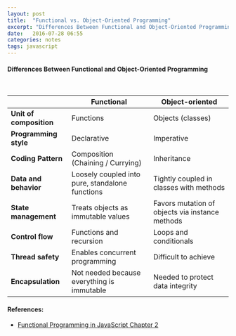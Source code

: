 ```yaml
---
layout: post
title:  "Functional vs. Object-Oriented Programming"
excerpt: "Differences Between Functional and Object-Oriented Programming"
date:   2016-07-28 06:55
categories: notes
tags: javascript
---
```


#### Differences Between Functional and Object-Oriented Programming
<p>&nbsp;</p>
<table class="table table-bordered table-striped">
  <thead>
    <tr>
        <th>&nbsp;</th>
        <th>Functional</th>
        <th>Object-oriented</th>
    </tr>
  </thead>
  <tbody>
    <tr>
        <td><b>Unit of composition</b></td>
        <td>Functions</td>
        <td>Objects (classes)</td>
    </tr>
    <tr>
        <td><b>Programming style</b></td>
        <td>Declarative</td>
        <td>Imperative</td>
    </tr>
    <tr>
        <td><b>Coding Pattern</b></td>
        <td>Composition (Chaining / Currying)</td>
        <td>Inheritance</td>
    </tr>
    <tr>
        <td><b>Data and behavior</b></td>
        <td>Loosely coupled into pure, standalone functions</td>
        <td>Tightly coupled in classes with methods</td>
    </tr>
    <tr>
        <td><b>State management</b></td>
        <td>Treats objects as immutable values</td>
        <td>Favors mutation of objects via instance methods</td>
    </tr>
    <tr>
        <td><b>Control flow</b></td>
        <td>Functions and recursion</td>
        <td>Loops and conditionals</td>
    </tr>
    <tr>
        <td><b>Thread safety</b></td>
        <td>Enables concurrent programming</td>
        <td>Difficult to achieve</td>
    </tr>
    <tr>
        <td><b>Encapsulation</b></td>
        <td>Not needed because everything is immutable</td>
        <td>Needed to protect data integrity</td>
    </tr>
  </tbody>
</table>
  
<aside>
  <h4>References:</h4>
  <ul>
    <li>
      <a href="https://www.amazon.com/Functional-Programming-JavaScript-functional-techniques/dp/1617292826/ref=sr_1_1?s=books&ie=UTF8&qid=1469703878&sr=1-1&keywords=functional+programming+in+javascript" target="_blank">
        Functional Programming in JavaScript Chapter 2
      </a>
    </li>
  </ul>
</aside>